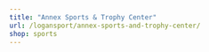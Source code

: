 ```yaml
---
title: "Annex Sports & Trophy Center"
url: /logansport/annex-sports-and-trophy-center/
shop: sports
---
```

